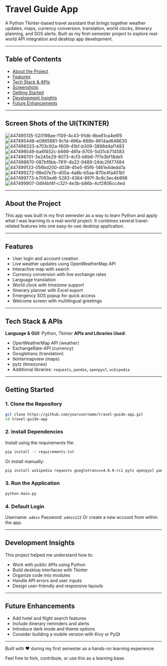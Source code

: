 

# Travel Guide App

A Python Tkinter-based travel assistant that brings together weather updates, maps, currency conversion, translation, world clocks, itinerary planning, and SOS alerts. Built as my first-semester project to explore real-world API integration and desktop app development.


---

## Table of Contents

* [About the Project](#about-the-project)
* [Features](#features)
* [Tech Stack & APIs](#tech-stack--apis)
* [Screenshots](#screenshots)
* [Getting Started](#getting-started)
* [Development Insights](#development-insights)
* [Future Enhancements](#future-enhancements)

---
## Screen Shots of the UI(TKINTER)
![447495135-520198ae-f109-4c43-91db-8be81ca4e6f5](https://github.com/user-attachments/assets/b701a8e4-820a-4644-b341-effb154b7c26)
![447495446-e0865881-9c1d-496a-886b-8614ad648630](https://github.com/user-attachments/assets/75af075c-ab45-49ae-a11d-f65311dd913d)
![447498333-e703c92a-f609-41bf-b309-3888d4af1483](https://github.com/user-attachments/assets/cf0941c7-ecf8-47e3-9e9d-effec6ec3f57)
![447498549-ba6f452c-b669-46fa-8705-5d31cb714583](https://github.com/user-attachments/assets/49c8c9be-604c-4e3a-82a3-3a4dc4f4abb4)
![447498701-3e245e29-8073-4cf3-b6b6-7f7e3bf18de5](https://github.com/user-attachments/assets/89c1d973-a8b8-4f50-8308-f530c68e6d20)
![447498870-087bf8bb-781f-4b22-9489-24dc2f477484](https://github.com/user-attachments/assets/9727e8b9-0301-4fef-84dd-be10391ae9cd)
![447499133-056bd200-d038-45e5-85f6-1461e4dedd7a](https://github.com/user-attachments/assets/486efdc7-3ace-47d1-a650-e9d1481e05bb)
![447499272-98e07e7b-d00a-4a8b-b5aa-870e4fa401b1](https://github.com/user-attachments/assets/5ff31055-8a03-4483-9c9b-6c9fe521bff8)
![447499773-b7093ed6-5283-4364-997f-9c8c3ec4b998](https://github.com/user-attachments/assets/d5022bff-3f5b-4ae4-9eff-e5eaad469af4)
![447499907-0d94bf4f-c321-4e3b-b86b-4cf2806cc4ed](https://github.com/user-attachments/assets/baf8ed44-4c50-4984-8ac4-b55c44ecf9b3)

---

## About the Project

This app was built in my first semester as a way to learn Python and apply what I was learning to a real-world project. It combines several travel-related features into one easy-to-use desktop application.

---

## Features

* User login and account creation
* Live weather updates using OpenWeatherMap API
* Interactive map with search
* Currency conversion with live exchange rates
* Language translation
* World clock with timezone support
* Itinerary planner with Excel export
* Emergency SOS popup for quick access
* Welcome screen with multilingual greetings

---

## Tech Stack & APIs

**Language & GUI:** Python, Tkinter
**APIs and Libraries Used:**

* OpenWeatherMap API (weather)
* ExchangeRate-API (currency)
* Googletrans (translation)
* tkintermapview (maps)
* pytz (timezones)
* Additional libraries: `requests`, `pandas`, `openpyxl`, `wikipedia`

---



## Getting Started

### 1. Clone the Repository

```bash
git clone https://github.com/yourusername/travel-guide-app.git
cd travel-guide-app
```

### 2. Install Dependencies

Install using the requirements file:

```bash
pip install -r requirements.txt
```

Or install manually:

```bash
pip install wikipedia requests googletrans==4.0.0-rc1 pytz openpyxl pandas tkintermapview
```

### 3. Run the Application

```bash
python main.py
```

### 4. Default Login

Username: `admin`
Password: `admin123`
Or create a new account from within the app.

---

## Development Insights

This project helped me understand how to:

* Work with public APIs using Python
* Build desktop interfaces with Tkinter
* Organize code into modules
* Handle API errors and user inputs
* Design user-friendly and responsive layouts

---

## Future Enhancements

* Add hotel and flight search features
* Include itinerary reminders and alerts
* Introduce dark mode and theme options
* Consider building a mobile version with Kivy or PyQt

---



Built with ❤️ during my first semester as a hands-on learning experience.

Feel free to fork, contribute, or use this as a learning base.
